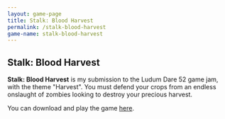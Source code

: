```yaml
---
layout: game-page
title: Stalk: Blood Harvest
permalink: /stalk-blood-harvest
game-name: stalk-blood-harvest
---
```


## Stalk: Blood Harvest

**Stalk: Blood Harvest** is my submission to the Ludum Dare 52 game jam, with the theme "Harvest". You must defend your crops from an endless onslaught of zombies looking to destroy your precious harvest.

You can download and play the game [here](https://ldjam.com/events/ludum-dare/52/stalk-blood-harvest).
